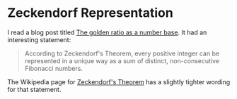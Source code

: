 # Zeckendorf Representation


I read a blog post titled
[The golden ratio as a number base](https://apieceofthepi.substack.com/p/the-golden-ratio-as-a-number-base).
It had an interesting statement:

> According to Zeckendorf's Theorem, every positive integer can be
> represented in a unique way as a sum of distinct, non-consecutive Fibonacci
> numbers.

The Wikipedia page for [Zeckendorf's Theorem](https://en.wikipedia.org/wiki/Zeckendorf's_theorem)
has a slightly tighter wording for that statement.

